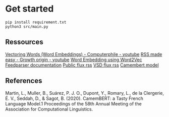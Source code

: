 # Get started

```
pip install requirement.txt
python3 src/main.py
```

## Ressources

[Vectoring Words (Word Embeddings) - Computerphile - youtube](https://www.youtube.com/watch?v=gQddtTdmG_8)
[RSS made easy - Growth origin - youtube](https://www.youtube.com/watch?v=6HNUqDL-pI8)
[Word Embedding using Word2Vec](https://www.geeksforgeeks.org/python-word-embedding-using-word2vec/)
[Feedparser documentation](https://pypi.org/project/feedparser/)
[Public flux rss](https://www.public.fr/flux-rss)
[VSD flux rss](https://vsd.fr/flux-rss/)
[Camembert model](https://huggingface.co/almanach/camembert-base)

## References

Martin, L., Muller, B., Suárez, P. J. O., Dupont, Y., Romary, L., de la Clergerie, É. V., Seddah, D., & Sagot, B. (2020). CamemBERT: a Tasty French Language Model.1 Proceedings of the 58th Annual Meeting of the Association for Computational Linguistics.
